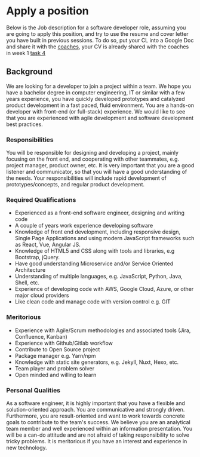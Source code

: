 # Apply a position

Below is the Job description for a software developer role, assuming you are going to apply this position, and try to use the resume and cover letter you have built in previous sessions. To do so, put your CL into a Google Doc and share it with the [coaches](../coaches.md), your CV is already shared with the coaches in week 1 [task 4](../w1/task4.md)


## Background

We are looking for a developer to join a project within a team. We hope you have a bachelor degree in computer engineering, IT or similar with a few years experience, you have quickly developed prototypes and catalyzed product development in a fast paced, fluid environment. You are a hands-on developer with front-end (or full-stack) experience. We would like to see that you are experienced with agile development and software development best practices.

### Responsibilities

You will be responsible for designing and developing a project, mainly focusing on the front end, and cooperating with other teammates, e.g. project manager, product owner, etc. It is very important that you are a good listener and communicator, so that you will have a good understanding of the needs. Your responsibilities will include rapid development of prototypes/concepts, and regular product development.

### Required Qualifications

- Experienced as a front-end software engineer, designing and writing code
- A couple of years work experience developing software
- Knowledge of front end development, including responsive design, Single Page  Applications and using modern JavaScript frameworks such as React, Vue, Angular JS.
- Knowledge of HTML5 and CSS along with tools and libraries, e.g Bootstrap, jQuery.
- Have good understanding Microservice and/or Service Oriented Architecture
- Understanding of multiple languages, e.g. JavaScript, Python, Java, Shell, etc.
- Experience of developing code with AWS, Google Cloud, Azure, or other major cloud providers
- Like clean code and manage code with version control e.g. GIT
 
### Meritorious
 
- Experience with Agile/Scrum methodologies and associated tools (Jira, Confluence, Kanban)
- Experience with Github/Gitlab workflow
- Contribute to Open Source project
- Package manager e.g. Yarn/npm
- Knowledge with static site generators, e.g. Jekyll, Nuxt, Hexo, etc.
- Team player and problem solver
- Open minded and willing to learn

### Personal Qualities
 
As a software engineer, it is highly important that you have a flexible and solution-oriented approach. You are communicative and strongly driven. Furthermore, you are result-oriented and want to work towards concrete goals to contribute to the team's success. We believe you are an analytical team member and well experienced within an information presentation. You will be a can-do attitude and are not afraid of taking responsibility to solve tricky problems. It is meritorious if you have an interest and experience in new technology.
